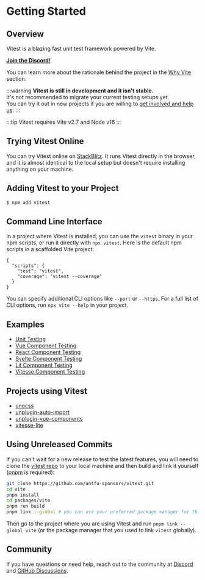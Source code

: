 # Getting Started

## Overview

Vitest is a blazing fast unit test framework powered by Vite.

[**Join the Discord!**](https://discord.com/invite/2zYZNngd7y)

You can learn more about the rationale behind the project in the [Why Vite](./why) section.

:::warning
**Vitest is still in development and it isn't stable.**<br>It's not recommended to migrate your current testing setups yet.<br>You can try it out in new projects if you are willing to [get involved and help us](https://discord.com/invite/2zYZNngd7y).
:::

:::tip
Vitest requires Vite v2.7 and Node v16
:::

## Trying Vitest Online

You can try Vitest online on [StackBlitz](https://stackblitz.com/edit/node-8hobg2?file=test%2Fbasic.test.ts&view=editor). It runs Vitest directly in the browser, and it is almost identical to the local setup but doesn't require installing anything on your machine.

## Adding Vitest to your Project

```bash
$ npm add vitest
```

## Command Line Interface

In a project where Vitest is installed, you can use the `vitest` binary in your npm scripts, or run it directly with `npx vitest`. Here is the default npm scripts in a scaffolded Vite project:

<!-- prettier-ignore -->
```json5
{
  "scripts": {
    "test": "vitest",
    "coverage": "vitest --coverage"
  }
}
```

You can specify additional CLI options like `--port` or `--https`. For a full list of CLI options, run `npx vite --help` in your project.

## Examples

- [Unit Testing](https://github.com/antfu-sponsors/vitest/tree/main/test/core)
- [Vue Component Testing](https://github.com/antfu-sponsors/vitest/tree/main/test/vue)
- [React Component Testing](https://github.com/antfu-sponsors/vitest/tree/main/test/react)
- [Svelte Component Testing](https://github.com/antfu-sponsors/vitest/tree/main/test/svelte)
- [Lit Component Testing](https://github.com/antfu-sponsors/vitest/tree/main/test/lit)
- [Vitesse Component Testing](https://github.com/antfu-sponsors/vitest/tree/main/test/vitesse)

## Projects using Vitest

- [unocss](https://github.com/antfu/unocss)
- [unplugin-auto-import](https://github.com/antfu/unplugin-auto-import)
- [unplugin-vue-components](https://github.com/antfu/unplugin-vue-components)
- [vitesse-lite](https://github.com/antfu/vitesse-lite)

## Using Unreleased Commits

If you can't wait for a new release to test the latest features, you will need to clone the [vitest repo](https://github.com/antfu-sponsors/vitest) to your local machine and then build and link it yourself ([pnpm](https://pnpm.io/) is required):

```bash
git clone https://github.com/antfu-sponsors/vitest.git
cd vite
pnpm install
cd packages/vite
pnpm run build
pnpm link --global # you can use your preferred package manager for this step
```

Then go to the project where you are using Vitest and run `pnpm link --global vite` (or the package manager that you used to link `vitest` globally).

## Community

If you have questions or need help, reach out to the community at [Discord](https://discord.com/invite/2zYZNngd7y) and [GitHub Discussions](https://github.com/antfu-sponsors/vitest/discussions).
